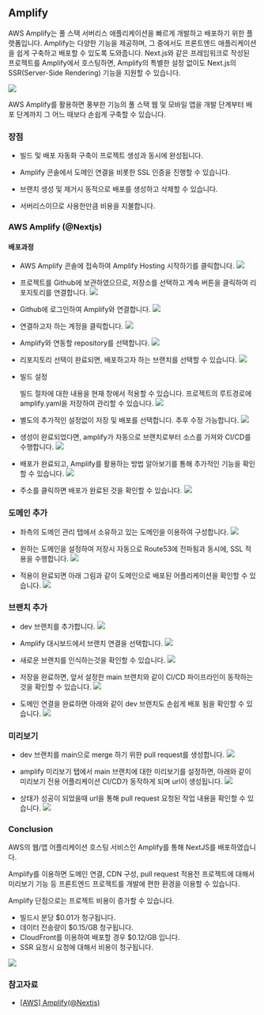 ## Amplify

AWS Amplify는 풀 스택 서버리스 애플리케이션을 빠르게 개발하고 배포하기 위한 플랫폼입니다.
Amplify는 다양한 기능을 제공하며, 그 중에서도 프론트엔드 애플리케이션을 쉽게 구축하고 배포할 수 있도록 도와줍니다.
Next.js와 같은 프레임워크로 작성된 프로젝트를 Amplify에서 호스팅하면, Amplify의 특별한 설정 없이도 Next.js의 SSR(Server-Side Rendering) 기능을 지원할 수 있습니다.

![](./img/Amplify.png)

AWS Amplify를 활용하면 풍부한 기능의 풀 스택 웹 및 모바일 앱을 개발 단계부터 배포 단계까지 그 어느 때보다 손쉽게 구축할 수 있습니다.

### 장점

- 빌드 및 배포 자동화 구축이 프로젝트 생성과 동시에 완성됩니다.

- Amplify 콘솔에서 도메인 연결을 비롯한 SSL 인증을 진행할 수 있습니다.

- 브랜치 생성 및 제거시 동적으로 배포를 생성하고 삭제할 수 있습니다.

- 서버리스이므로 사용한만큼 비용을 지불합니다.

### AWS Amplify (@Nextjs)

#### 배포과정

- AWS Amplify 콘솔에 접속하여 Amplify Hosting 시작하기를 클릭합니다.
  ![](./img/Amplify1.png)

- 프로젝트를 Github에 보관하였으므로, 저장소를 선택하고 계속 버튼을 클릭하여 리포지토리를 연결합니다.
  ![](./img/Amplify2.png)

- Github에 로그인하여 Amplify와 연결합니다.
  ![](./img/Amplify3.png)

- 연결하고자 하는 계정을 클릭합니다.
  ![](./img/Amplify4.png)

- Amplify와 연동할 repository를 선택합니다.
  ![](./img/Amplify5.png)

- 리포지토리 선택이 완료되면, 배포하고자 하는 브랜치를 선택할 수 있습니다.
  ![](./img/Amplify6.png)

- 빌드 설정

  빌드 절차에 대한 내용을 현재 창에서 적용할 수 있습니다.
  프로젝트의 루트경로에 amplify.yaml을 저장하여 관리할 수 있습니다.
  ![](./img/Amplify7.png)

- 별도의 추가적인 설정없이 저장 및 배포를 선택합니다. 추후 수정 가능합니다.
  ![](./img/Amplify8.png)

- 생성이 완료되었다면, amplify가 자동으로 브랜치로부터 소스를 가져와 CI/CD를 수행합니다.
  ![](./img/Amplify9.png)

- 배포가 완료되고, Amplify를 활용하는 방법 알아보기를 통해 추가적인 기능을 확인할 수 있습니다.
  ![](./img/Amplify10.png)

- 주소를 클릭하면 배포가 완료된 것을 확인할 수 있습니다.
  ![](./img/Amplify11.png)

### 도메인 추가

- 좌측의 도메인 관리 탭에서 소유하고 있는 도메인을 이용하여 구성합니다.
  ![](./img/Amplify12.png)

- 원하는 도메인을 설정하여 저장시 자동으로 Route53에 전파됨과 동시에, SSL 적용을 수행합니다.
  ![](./img/Amplify13.png)

- 적용이 완료되면 아래 그림과 같이 도메인으로 배포된 어플리케이션을 확인할 수 있습니다.
  ![](./img/Amplify14.png)

### 브랜치 추가

- dev 브랜치를 추가합니다.
  ![](./img/Amplify15.png)

- Amplify 대시보드에서 브랜치 연결을 선택합니다.
  ![](./img/Amplify16.png)

- 새로운 브랜치를 인식하는것을 확인할 수 있습니다.
  ![](./img/Amplify17.png)

- 저장을 완료하면, 앞서 설정한 main 브랜치와 같이 CI/CD 파이프라인이 동작하는 것을 확인할 수 있습니다.
  ![](./img/Amplify18.png)

- 도메인 연결을 완료하면 아래와 같이 dev 브랜치도 손쉽게 배포 됨을 확인할 수 있습니다.
  ![](./img/Amplify19.png)

### 미리보기

- dev 브랜치를 main으로 merge 하기 위한 pull request를 생성합니다.
  ![](./img/Amplify20.png)

- amplify 미리보기 탭에서 main 브랜치에 대한 미리보기를 설정하면, 아래와 같이 미리보기 전용 어플리케이션 CI/CD가 동작하게 되며 url이 생성됩니다.
  ![](./img/Amplify21.png)

- 상태가 성공이 되었을때 url을 통해 pull request 요청된 작업 내용을 확인할 수 있습니다.
  ![](./img/Amplify22.png)

### Conclusion

AWS의 웹/앱 어플리케이션 호스팅 서비스인 Amplify를 통해 NextJS를 배포하였습니다.

Amplify를 이용하면 도메인 연결, CDN 구성, pull request 적용전 프로젝트에 대해서 미리보기 기능 등 프론트엔드 프로젝트를 개발에 편한 환경을 이용할 수 있습니다.

Amplify 단점으로는 프로젝트 비용이 증가할 수 있습니다.

- 빌드시 분당 $0.01가 청구됩니다.
- 데이터 전송량이 $0.15/GB 청구됩니다.
- CloudFront를 이용하여 배포할 경우 $0.12/GB 입니다.
- SSR 요청시 요청에 대해서 비용이 청구됩니다.

![](./img/Amplify23.png)

### 참고자료

- [[AWS] Amplify(@Nextjs)](https://velog.io/@xgro/AWS-Amplify-Nextjs)
